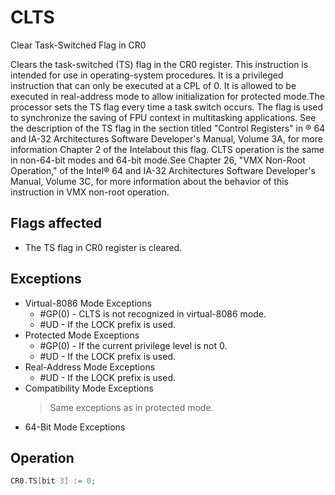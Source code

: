# CLTS

Clear Task-Switched Flag in CR0

Clears the task-switched (TS) flag in the CR0 register.
This instruction is intended for use in operating-system procedures.
It is a privileged instruction that can only be executed at a CPL of 0.
It is allowed to be executed in real-address mode to allow initialization for protected mode.The processor sets the TS flag every time a task switch occurs.
The flag is used to synchronize the saving of FPU context in multitasking applications.
See the description of the TS flag in the section titled "Control Registers" in ® 64 and IA-32 Architectures Software Developer's Manual, Volume 3A, for more information Chapter 2 of the Intelabout this flag.
CLTS operation is the same in non-64-bit modes and 64-bit mode.See Chapter 26, "VMX Non-Root Operation," of the Intel® 64 and IA-32 Architectures Software Developer's Manual, Volume 3C, for more information about the behavior of this instruction in VMX non-root operation.

## Flags affected

- The TS flag in CR0 register is cleared.

## Exceptions

- Virtual-8086 Mode Exceptions
  - #GP(0) - CLTS is not recognized in virtual-8086 mode.
  - #UD - If the LOCK prefix is used.
- Protected Mode Exceptions
  - #GP(0) - If the current privilege level is not 0.
  - #UD - If the LOCK prefix is used.
- Real-Address Mode Exceptions
  - #UD - If the LOCK prefix is used.
- Compatibility Mode Exceptions
  > Same exceptions as in protected mode.
- 64-Bit Mode Exceptions

## Operation

```C
CR0.TS[bit 3] := 0;
```
